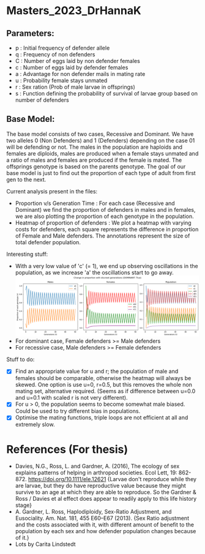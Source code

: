 # Masters_2023_DrHannaK
## Parameters:
 - p : Initial frequency of defender allele
 - q : Frequency of non defenders
 - C : Number of eggs laid by non defender females
 - c : Number of eggs laid by defender females
 - a : Advantage for non defender mails in mating rate
 - u : Probability female stays unmated
 - r : Sex ration (Prob of male larvae in offsprings)
 - s : Function defining the probability of survival of larvae group based on number of defenders

## Base Model:
The base model consists of two cases, Recessive and Dominant.
We have two alleles 0 (Non Defenders) and 1 (Defenders) depending on the case 01 will be defending or not.
The males in the population are haploids and females are diploids, males are produced when a female stays unmated and a ratio of males and females are produced if the female is mated. The offsprings genotype is based on the parents genotype.
The goal of our base model is just to find out the proportion of each type of adult from first gen to the next.

Current analysis present in the files:
 - Proportion v/s Generation Time : For each case (Recessive and Dominant) we find the proportion of defenders in males and in females, we are also plotting the proportion of each genotype in the population.
 - Heatmap of proportion of defenders : We plot a heatmap with varying costs for defenders, each square represents the difference in proportion of Female and Male defenders. The annotations represent the size of total defender population.

Interesting stuff:
 - With a very low value of 'c' (= 1), we end up observing oscillations in the population, as we increase 'a' the oscillations start to go away.
 ![Oscillation GenPlot with c = 1 and a = 2](https://github.com/AbhayGupta115/Masters_2023_DrHannaK/blob/c14976c683fc1f6b573fcde909ccf664c4363840/outputs/GenPlot_c1_a2.png)
 - For dominant case, Female defenders >= Male defenders
 - For recessive case, Male defenders >= Female defenders

Stuff to do:
 - [x] Find an appropriate value for u and r; the population of male and females should be comparable, otherwise the heatmap will always be skewed. One option is use u=0, r=0.5, but this removes the whole non mating set, alternative required. (Seems as if difference between u=0.0 and u=0.1 with scaled r is not very different).
 - [x] For u > 0, the population seems to become somewhat male biased. Could be used to try different bias in populations.
 - [x] Optimise the mating functions, triple loops are not efficient at all and extremely slow.

 # References (For thesis)
 - Davies, N.G., Ross, L. and Gardner, A. (2016), The ecology of sex explains patterns of helping in arthropod societies. Ecol Lett, 19: 862-872. https://doi.org/10.1111/ele.12621 {Larvae don&#39;t reproduce while they are larvae, but they do have reproductive value because they might survive to an age at which they are able to reproduce. So the Gardner &amp; Ross / Davies et al effect does appear to readily apply to this life history stage}
 - A. Gardner, L. Ross, Haplodiploidy, Sex-Ratio Adjustment, and Eusociality. Am. Nat. 181, 455 E60–E67 (2013). {Sex Ratio adjustment and the costs associated with it, with different amount of benefit to the population by each sex and how defender population changes because of it.}
 - Lots by Carita Lindstedt
